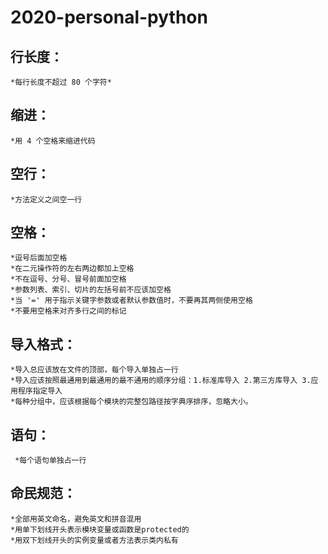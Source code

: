 # 2020-personal-python


## 行长度：
    *每行长度不超过 80 个字符*
 
## 缩进：
    *用 4 个空格来缩进代码
 
## 空行：
    *方法定义之间空一行
  
## 空格：
    *逗号后面加空格
    *在二元操作符的左右两边都加上空格
    *不在逗号、分号、冒号前面加空格
    *参数列表、索引、切片的左括号前不应该加空格
    *当 '=' 用于指示关键字参数或者默认参数值时，不要再其两侧使用空格
    *不要用空格来对齐多行之间的标记
    
## 导入格式：
    *导入总应该放在文件的顶部，每个导入单独占一行
    *导入应该按照最通用到最通用的最不通用的顺序分组：1.标准库导入 2.第三方库导入 3.应用程序指定导入
    *每种分组中，应该根据每个模块的完整包路径按字典序排序，忽略大小。
    
## 语句：
     *每个语句单独占一行
    
## 命民规范：
    *全部用英文命名，避免英文和拼音混用
    *用单下划线开头表示模块变量或函数是protected的
    *用双下划线开头的实例变量或者方法表示类内私有
